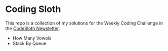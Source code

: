 # Coding Sloth
This repo is a collection of my solutions for the Weekly Coding Challenge in the [CodeSloth Newsletter](https://slothbytes.beehiiv.com/subscribe?ref=HMRl0MY9in).

- How Many Vowels
- Stack By Queue